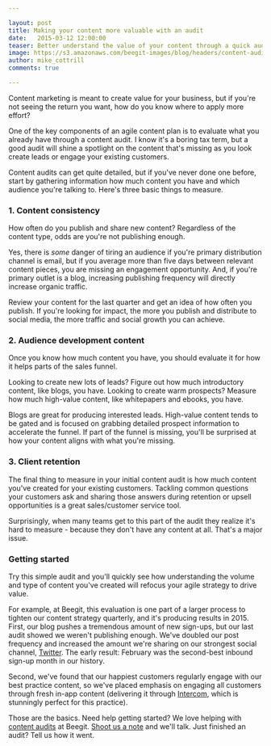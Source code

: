 ```yaml
---

layout: post
title: Making your content more valuable with an audit 
date:   2015-03-12 12:00:00
teaser: Better understand the value of your content through a quick audit of what your team has created 
image: https://s3.amazonaws.com/beegit-images/blog/headers/content-audit.jpg
author: mike_cottrill
comments: true

---
```


Content marketing is meant to create value for your business, but if  you're not seeing the return you want, how do you know where to apply more effort? 

One of the key components of an agile content plan is to evaluate what you already have through a content audit. I know it's a boring tax term, but a good audit will shine a spotlight on the content that's missing as you look create leads or engage your existing customers. 

Content audits can get quite detailed, but if you've never done one before, start by gathering information how much content you have and which audience you're talking to. Here's three basic things to measure.

### 1. Content consistency

How often do you publish and share new content? Regardless of the content type, odds are you're not publishing enough. 

Yes, there is *some* danger of tiring an audience if you're primary distribution channel is email, but if you average more than five days between relevant content pieces, you are missing an engagement opportunity. And, if you're primary outlet is a blog, increasing publishing frequency will directly increase organic traffic. 

Review your content for the last quarter and get an idea of how often you publish. If you're looking for impact, the more you publish and distribute to social media, the more traffic and social growth you can achieve.

### 2. Audience development content

Once you know how much content you have, you should evaluate it for how it helps parts of the sales funnel. 

Looking to create new lots of leads? Figure out how much introductory content, like blogs, you have. Looking to create warm prospects? Measure how much high-value content, like whitepapers and ebooks, you have. 

Blogs are great for producing interested leads. High-value content tends to be gated and is focused on grabbing detailed prospect information to accelerate the funnel. If part of the funnel is missing, you'll be surprised at how your content aligns with what you're missing.

### 3. Client retention

The final thing to measure in your initial content audit is how much content you've created for your existing customers. Tackling common questions your customers ask and sharing those answers during retention or upsell opportunities is a great sales/customer service tool. 

Surprisingly, when many teams get to this part of the audit they realize it's hard to measure - because they don't have any content at all. That's a major issue. 

### Getting started 

Try this simple audit and you'll quickly see how understanding the volume and type of content you've created will refocus your agile strategy to drive value.

For example, at Beegit, this evaluation is one part of a larger process to tighten our content strategy quarterly, and it's producing results in 2015. First, our blog pushes a tremendous amount of new sign-ups, but our last audit showed we weren't publishing enough. We've doubled our post frequency and increased the amount we're sharing on our strongest social channel, [Twitter](https://twitter.com/ProjectBeegit). The early result: February was the second-best inbound sign-up month in our history. 

Second, we've found that our happiest customers regularly engage with our best practice content, so we've placed emphasis on engaging all customers through fresh in-app content (delivering it through [Intercom](https://www.intercom.io/), which is stunningly perfect for this practice). 

Those are the basics. Need help getting started? We love helping with [content audits](https://beegit.com/content-services) at Beegit. [Shoot us a note](mailto:support@beegit.com) and we'll talk. Just finished an audit? Tell us how it went. 